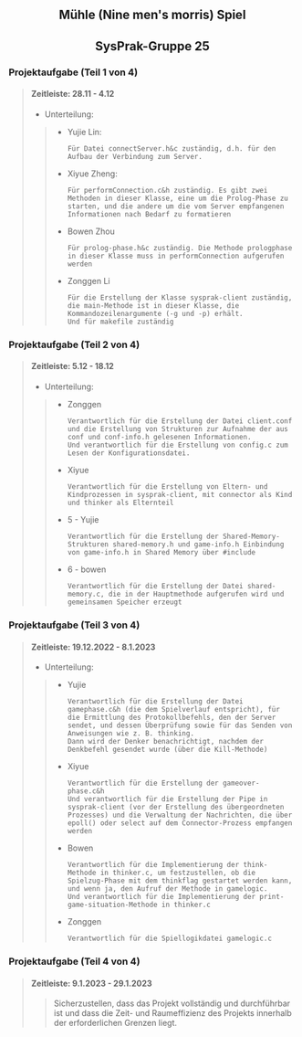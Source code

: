 ## <center>Mühle (Nine men's morris) Spiel<center>
## <center>SysPrak-Gruppe 25<center>
### **Projektaufgabe (Teil 1 von 4)**
> #### Zeitleiste: 28.11 - 4.12
> - Unterteilung: 
> >  - Yujie Lin:
> >     ```
> >     Für Datei connectServer.h&c zuständig, d.h. für den Aufbau der Verbindung zum Server. 
> >     ```
> >  - Xiyue Zheng:
> >     ```
> >     Für performConnection.c&h zuständig. Es gibt zwei Methoden in dieser Klasse, eine um die Prolog-Phase zu starten, und die andere um die vom Server empfangenen Informationen nach Bedarf zu formatieren
> >     ```
> >  - Bowen Zhou
> >     ```
> >     Für prolog-phase.h&c zuständig. Die Methode prologphase in dieser Klasse muss in performConnection aufgerufen werden
> >     ```
> >  - Zonggen Li
> >     ```
> >     Für die Erstellung der Klasse sysprak-client zuständig, die main-Methode ist in dieser Klasse, die Kommandozeilenargumente (-g und -p) erhält. 
> >     Und für makefile zuständig
> >     ```
### **Projektaufgabe (Teil 2 von 4)**
> #### Zeitleiste: 5.12 - 18.12
> - Unterteilung: 
>>   - Zonggen
>>     ```
>>     Verantwortlich für die Erstellung der Datei client.conf und die Erstellung von Strukturen zur Aufnahme der aus conf und conf-info.h gelesenen Informationen.
>>     Und verantwortlich für die Erstellung von config.c zum Lesen der Konfigurationsdatei.
>>     ```
>>   - Xiyue
>>     ```
>>     Verantwortlich für die Erstellung von Eltern- und Kindprozessen in sysprak-client, mit connector als Kind und thinker als Elternteil
>>     ```
>>   - 5 - Yujie
>>     ```
>>     Verantwortlich für die Erstellung der Shared-Memory-Strukturen shared-memory.h und game-info.h Einbindung von game-info.h in Shared Memory über #include
>>     ```
>>   - 6 - bowen
>>     ```
>>     Verantwortlich für die Erstellung der Datei shared-memory.c, die in der Hauptmethode aufgerufen wird und gemeinsamen Speicher erzeugt
>>     ```

### **Projektaufgabe (Teil 3 von 4)**
> #### Zeitleiste: 19.12.2022 - 8.1.2023
> - Unterteilung: 
> >  - Yujie
> >    ```
> >    Verantwortlich für die Erstellung der Datei gamephase.c&h (die dem Spielverlauf entspricht), für die Ermittlung des Protokollbefehls, den der Server sendet, und dessen Überprüfung sowie für das Senden von Anweisungen wie z. B. thinking.
> >    Dann wird der Denker benachrichtigt, nachdem der Denkbefehl gesendet wurde (über die Kill-Methode)
> >    ```
> >  - Xiyue
> >    ```
> >    Verantwortlich für die Erstellung der gameover-phase.c&h
> >    Und verantwortlich für die Erstellung der Pipe in sysprak-client (vor der Erstellung des übergeordneten Prozesses) und die Verwaltung der Nachrichten, die über epoll() oder select auf dem Connector-Prozess empfangen werden
> >    ```
> >  - Bowen
> >    ```
> >    Verantwortlich für die Implementierung der think-Methode in thinker.c, um festzustellen, ob die Spielzug-Phase mit dem thinkflag gestartet werden kann, und wenn ja, den Aufruf der Methode in gamelogic.
> >    Und verantwortlich für die Implementierung der print-game-situation-Methode in thinker.c
> >    ```
> >  - Zonggen
> >    ```
> >    Verantwortlich für die Spiellogikdatei gamelogic.c
> >    ```

### **Projektaufgabe (Teil 4 von 4)**
> #### Zeitleiste: 9.1.2023 - 29.1.2023
> > Sicherzustellen, dass das Projekt vollständig und durchführbar ist und dass die Zeit- und Raumeffizienz des Projekts innerhalb der erforderlichen Grenzen liegt.